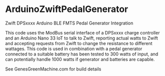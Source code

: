 # ArduinoZwiftPedalGenerator
Zwift DPSxxxx Arduino BLE FMTS Pedal Generator Integration

This code uses the ModBus serial interface of a DPSxxxx charge controller and an Arduino Nano 33 IoT
to talk to Zwift, reporting actual watts to Zwift and accepting requests from Zwift to change the
resistance to different wattages.  This code is used in combination with a pedal generator connected to 
a suitable battery has been tested to 300 watts of input, and can potentially handle 1000 watts if generator and batteries are capable.

See GenesGreenMachine.com for build details
